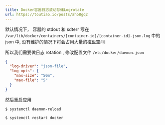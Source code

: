 ```yaml
---
title: Docker容器日志滚动存储Logrotate
url: https://toutiao.io/posts/aho8gq2
---
```


默认情况下， 容器的 stdout 和 sdterr 写在 `/var/lib/docker/containers/[container-id]/[container-id]-json.log` 中的 json 中, 没有维护的情况下将会占用大量的磁盘空间

所以我们需要做日志 rotation , 修改配置文件 `/etc/docker/daemon.json`

```json
{
  "log-driver": "json-file",
  "log-opts": {
    "max-size": "50m",
    "max-file": "5"
  }
}
```

然后重启应用

```
$ systemctl daemon-reload

$ systemctl restart docker
```
